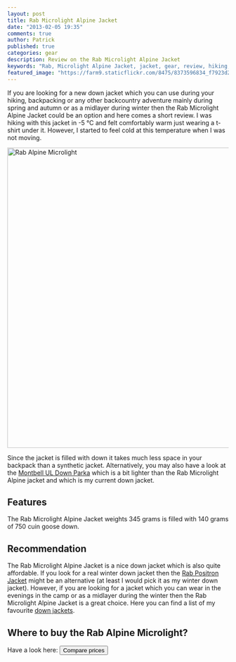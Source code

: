 ```yaml
---
layout: post
title: Rab Microlight Alpine Jacket
date: "2013-02-05 19:35"
comments: true
author: Patrick
published: true
categories: gear
description: Review on the Rab Microlight Alpine Jacket
keywords: "Rab, Microlight Alpine Jacket, jacket, gear, review, hiking, outdoor"
featured_image: "https://farm9.staticflickr.com/8475/8373596834_f7923d2831_b.jpg"
---
```


If you are looking for a new down jacket which you can use during your hiking, backpacking or any other backcountry adventure mainly during spring and autumn  or as a midlayer during winter then the Rab Microlight Alpine Jacket could be an option and here comes a short review. I was hiking with this jacket in -5 °C and felt comfortably warm just wearing a t-shirt under it. However, I started to feel cold at this temperature when I was not moving.

<a href="https://www.flickr.com/photos/90204224@N07/8373596834" title="Rab Alpine Microlight"><img src="https://farm9.staticflickr.com/8475/8373596834_f7923d2831_b.jpg" width="1024" height="683" alt="Rab Alpine Microlight"></a>
<!--more-->
Since the jacket is filled with down it takes much less space in your backpack than a synthetic jacket. Alternatively, you may also have a look at the <a href="http://hikeventures.com/gear-review-montbell-u-dot-l-down-parka" target="_self">Montbell UL Down Parka</a> which is a bit lighter than the Rab Microlight Alpine jacket and which is my current down jacket.

## Features
The Rab Microlight Alpine Jacket weights 345 grams is filled with 140 grams of 750 cuin goose down. 

## Recommendation
The Rab Microlight Alpine Jacket is a nice down jacket which is also quite affordable. If you look for a real winter down jacket then the <a href="http://amzn.to/1I4ao2P">Rab Positron Jacket</a> might be an alternative (at least I would pick it as my winter down jacket). However, if you are looking for a jacket which you can wear in the evenings in the camp or as a midlayer during the winter then the Rab Microlight Alpine Jacket is a great choice. Here you can find a list of my favourite <a href="http://www.hikeventures.com/best-down-jackets/">down jackets</a>.

## Where to buy the Rab Alpine Microlight?
Have a look here: <a href="http://www.hikeventures.com/deals/#Rab+Alpine+Microlight"><button class="btn btn-danger">Compare prices</button></a>